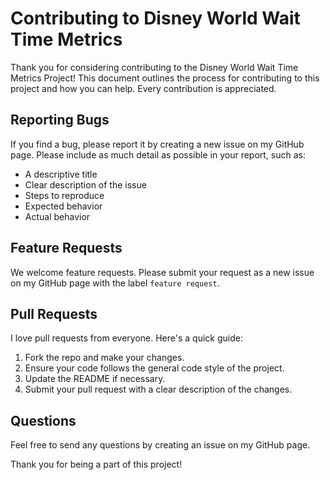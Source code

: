 # Contributing to Disney World Wait Time Metrics

Thank you for considering contributing to the Disney World Wait Time Metrics Project! This document outlines the process for contributing to this project and how you can help. Every contribution is appreciated.

## Reporting Bugs

If you find a bug, please report it by creating a new issue on my GitHub page. Please include as much detail as possible in your report, such as:

- A descriptive title
- Clear description of the issue
- Steps to reproduce
- Expected behavior
- Actual behavior

## Feature Requests

We welcome feature requests. Please submit your request as a new issue on my GitHub page with the label `feature request`.

## Pull Requests

I love pull requests from everyone. Here's a quick guide:

1. Fork the repo and make your changes.
2. Ensure your code follows the general code style of the project.
3. Update the README if necessary.
4. Submit your pull request with a clear description of the changes.

## Questions

Feel free to send any questions by creating an issue on my GitHub page.

Thank you for being a part of this project!
